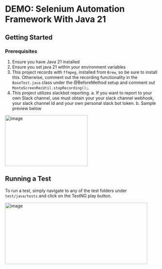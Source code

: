 # DEMO: Selenium Automation Framework With Java 21

## Getting Started

### Prerequisites
1. Ensure you have Java 21 installed
2. Ensure you set java 21 within your environment variables
3. This project records with `ffmpeg`, installed from `Brew`, so be sure to install this. Otherwise, comment out the recording functionality in the `BaseTest.java` class under the @BeforeMethod setup and comment out `MonteScreenRecUtil.stopRecording();`.
4. This project utilizes slackbot reporting.
   a. If you want to report to your own Slack channel, use must obtain your your slack channel webhook, your slack channel Id and your own personal slack bot token.
   b. Sample preview below
<img width="272" height="167" alt="image" src="https://github.com/user-attachments/assets/c2d18701-a8d0-4e34-8930-b58996b1c58e" />


## Running a Test
To run a test, simply navigate to any of the test folders under `test/java/tests` and click on the TestNG play button.

<img width="469" height="202" alt="image" src="https://github.com/user-attachments/assets/4f6d3f85-35da-4f0f-8693-2c2ed398fb8f" />

